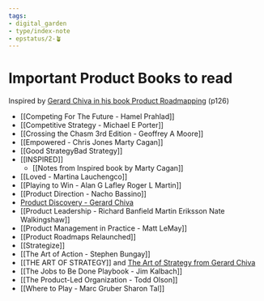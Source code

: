 ```yaml
---
tags: 
- digital_garden
- type/index-note
- epstatus/2-🪴
---
```

# Important Product Books to read
Inspired by [Gerard Chiva in his book Product Roadmapping](https://leanpub.com/product-roadmapping-in-practice) (p126)

+ [[Competing For The Future - Hamel Prahlad]]
+ [[Competitive Strategy - Michael E Porter]]
+ [[Crossing the Chasm 3rd Edition - Geoffrey A Moore]]
+ [[Empowered - Chris Jones Marty Cagan]]
+ [[Good StrategyBad Strategy]]
+ [[INSPIRED]] 
	+ [[Notes from Inspired  book by Marty Cagan]]
+ [[Loved - Martina Lauchengco]]
+ [[Playing to Win - Alan G Lafley Roger L Martin]]
+ [[Product Direction - Nacho Bassino]]
+ [Product Discovery - Gerard Chiva](https://leanpub.com/product-discovery)
+ [[Product Leadership - Richard Banfield Martin Eriksson Nate Walkingshaw]]
+ [[Product Management in Practice - Matt LeMay]]
+ [[Product Roadmaps Relaunched]]
+ [[Strategize]]
+ [[The Art of Action - Stephen Bungay]]
+ [[THE ART OF STRATEGY]] and [The Art of Strategy from Gerard Chiva](https://leanpub.com/the-art-of-strategy)
+ [[The Jobs to Be Done Playbook - Jim Kalbach]]
+ [[The Product-Led Organization - Todd Olson]]
+ [[Where to Play - Marc Gruber Sharon Tal]]
